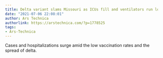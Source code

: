 ```yaml
---
title: Delta variant slams Missouri as ICUs fill and ventilators run low
date: "2021-07-06 22:08:01"
author: Ars Technica
authorlink: https://arstechnica.com/?p=1778525
tags:
- Ars-Technica
---
```

Cases and hospitalizations surge amid the low vaccination rates and the spread of delta.